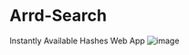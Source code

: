 # Arrd-Search
Instantly Available Hashes Web App
![image](https://github.com/user-attachments/assets/ec38bb5f-5aff-4000-9465-a36c32253f46)
